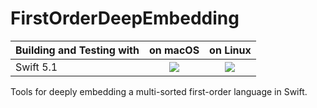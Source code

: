 # FirstOrderDeepEmbedding 

Building and Testing with | on macOS | on Linux
---------------------------- | :--------: | :-------:
Swift 5.1                        | ![](https://github.com/phlegmaticprogrammer/FirstOrderDeepEmbedding/workflows/macOS/badge.svg) | ![](https://github.com/phlegmaticprogrammer/FirstOrderDeepEmbedding/workflows/Linux/badge.svg) 

Tools for deeply embedding a multi-sorted first-order language in Swift.
